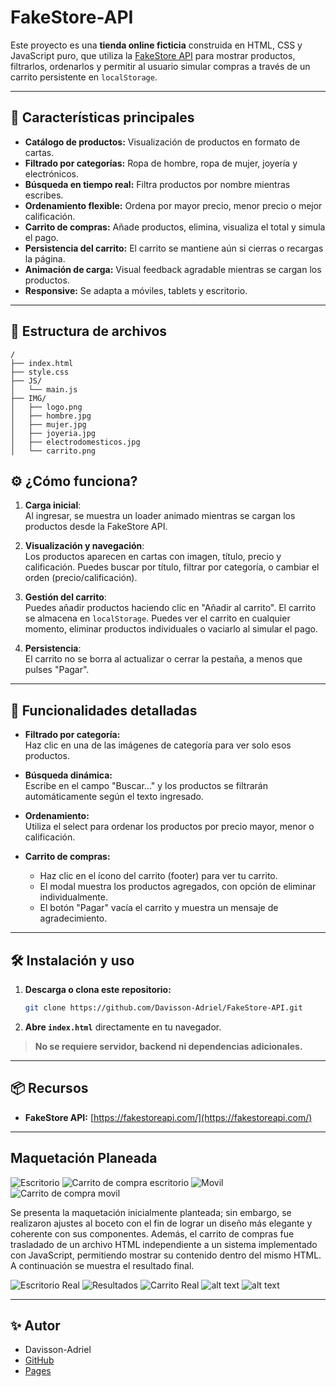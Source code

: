 # FakeStore-API

Este proyecto es una **tienda online ficticia** construida en HTML, CSS y JavaScript puro, que utiliza la [FakeStore API](https://fakestoreapi.com/) para mostrar productos, filtrarlos, ordenarlos y permitir al usuario simular compras a través de un carrito persistente en `localStorage`.

---

## 🚚 Características principales

- **Catálogo de productos:** Visualización de productos en formato de cartas.
- **Filtrado por categorías:** Ropa de hombre, ropa de mujer, joyería y electrónicos.
- **Búsqueda en tiempo real:** Filtra productos por nombre mientras escribes.
- **Ordenamiento flexible:** Ordena por mayor precio, menor precio o mejor calificación.
- **Carrito de compras:** Añade productos, elimina, visualiza el total y simula el pago.
- **Persistencia del carrito:** El carrito se mantiene aún si cierras o recargas la página.
- **Animación de carga:** Visual feedback agradable mientras se cargan los productos.
- **Responsive:** Se adapta a móviles, tablets y escritorio.

---

## 📂 Estructura de archivos

```
/
├── index.html
├── style.css
├── JS/
│   └── main.js
├── IMG/
│   ├── logo.png
│   ├── hombre.jpg
│   ├── mujer.jpg
│   ├── joyeria.jpg
│   ├── electrodomesticos.jpg
│   └── carrito.png
```


## ⚙️ ¿Cómo funciona?

1. **Carga inicial**:  
   Al ingresar, se muestra un loader animado mientras se cargan los productos desde la FakeStore API.

2. **Visualización y navegación**:  
   Los productos aparecen en cartas con imagen, título, precio y calificación. Puedes buscar por título, filtrar por categoría, o cambiar el orden (precio/calificación).

3. **Gestión del carrito**:  
   Puedes añadir productos haciendo clic en "Añadir al carrito". El carrito se almacena en `localStorage`. Puedes ver el carrito en cualquier momento, eliminar productos individuales o vaciarlo al simular el pago.

4. **Persistencia**:  
   El carrito no se borra al actualizar o cerrar la pestaña, a menos que pulses "Pagar".

---

## 🧩 Funcionalidades detalladas

- **Filtrado por categoría:**  
  Haz clic en una de las imágenes de categoría para ver solo esos productos.

- **Búsqueda dinámica:**  
  Escribe en el campo "Buscar..." y los productos se filtrarán automáticamente según el texto ingresado.

- **Ordenamiento:**  
  Utiliza el select para ordenar los productos por precio mayor, menor o calificación.

- **Carrito de compras:**  
  - Haz clic en el ícono del carrito (footer) para ver tu carrito.
  - El modal muestra los productos agregados, con opción de eliminar individualmente.
  - El botón "Pagar" vacía el carrito y muestra un mensaje de agradecimiento.

---

## 🛠️ Instalación y uso

1. **Descarga o clona este repositorio:**
   ```bash
   git clone https://github.com/Davisson-Adriel/FakeStore-API.git
   ```
2. **Abre `index.html`** directamente en tu navegador.

> **No se requiere servidor, backend ni dependencias adicionales.**

---

## 📦 Recursos

- **FakeStore API:** [https://fakestoreapi.com/](https://fakestoreapi.com/)

---

## Maquetación Planeada

![Escritorio](./IMG/image.png)
![Carrito de compra escritorio](./IMG/image-1.png)
![Movil](./IMG/image-2.png)
![Carrito de compra movil](./IMG/image-4.png)

Se presenta la maquetación inicialmente planteada; sin embargo, se realizaron ajustes al boceto con el fin de lograr un diseño más elegante y coherente con sus componentes. Además, el carrito de compras fue trasladado de un archivo HTML independiente a un sistema implementado con JavaScript, permitiendo mostrar su contenido dentro del mismo HTML. A continuación se muestra el resultado final.

![Escritorio Real](./IMG/real1.png)
![Resultados](./IMG/real2.png)
![Carrito Real](./IMG/real3.png)
![alt text](./IMG/realcel1.png)
![alt text](./IMG/realcel2.png)

---

## ✨ Autor

- Davisson-Adriel  
- [GitHub](https://github.com/Davisson-Adriel)
- [Pages](https://davisson-adriel.github.io/FakeStore-API/)

